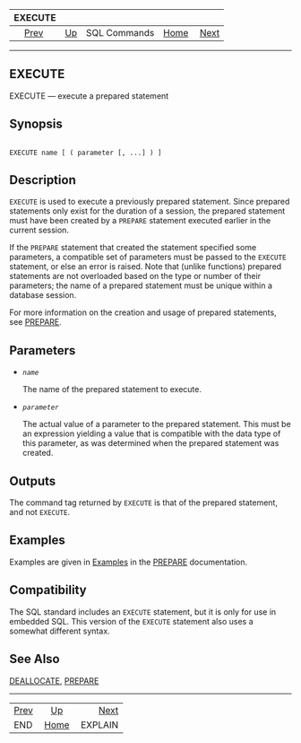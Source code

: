 

|           EXECUTE           |                                        |              |                                                       |                                     |
| :-------------------------: | :------------------------------------- | :----------: | ----------------------------------------------------: | ----------------------------------: |
| [Prev](sql-end.html "END")  | [Up](sql-commands.html "SQL Commands") | SQL Commands | [Home](index.html "PostgreSQL 17devel Documentation") |  [Next](sql-explain.html "EXPLAIN") |

***

## EXECUTE

EXECUTE — execute a prepared statement

## Synopsis

```

EXECUTE name [ ( parameter [, ...] ) ]
```

## Description

`EXECUTE` is used to execute a previously prepared statement. Since prepared statements only exist for the duration of a session, the prepared statement must have been created by a `PREPARE` statement executed earlier in the current session.

If the `PREPARE` statement that created the statement specified some parameters, a compatible set of parameters must be passed to the `EXECUTE` statement, or else an error is raised. Note that (unlike functions) prepared statements are not overloaded based on the type or number of their parameters; the name of a prepared statement must be unique within a database session.

For more information on the creation and usage of prepared statements, see [PREPARE](sql-prepare.html "PREPARE").

## Parameters

* *`name`*

    The name of the prepared statement to execute.

* *`parameter`*

    The actual value of a parameter to the prepared statement. This must be an expression yielding a value that is compatible with the data type of this parameter, as was determined when the prepared statement was created.

## Outputs

The command tag returned by `EXECUTE` is that of the prepared statement, and not `EXECUTE`.

## Examples

Examples are given in [Examples](sql-prepare.html#SQL-PREPARE-EXAMPLES "Examples") in the [PREPARE](sql-prepare.html "PREPARE") documentation.

## Compatibility

The SQL standard includes an `EXECUTE` statement, but it is only for use in embedded SQL. This version of the `EXECUTE` statement also uses a somewhat different syntax.

## See Also

[DEALLOCATE](sql-deallocate.html "DEALLOCATE"), [PREPARE](sql-prepare.html "PREPARE")

***

|                             |                                                       |                                     |
| :-------------------------- | :---------------------------------------------------: | ----------------------------------: |
| [Prev](sql-end.html "END")  |         [Up](sql-commands.html "SQL Commands")        |  [Next](sql-explain.html "EXPLAIN") |
| END                         | [Home](index.html "PostgreSQL 17devel Documentation") |                             EXPLAIN |
